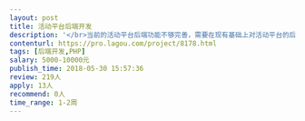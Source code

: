 ```yaml
---                
layout: post       
title: 活动平台后端开发           
description: '</br>当前的活动平台后端功能不够完善，需要在现有基础上对活动平台的后台功能细化，并增加管理功能。我们平台是一个企业和组织在线发布活动，用户参与报名的平台。</br>如：用户管理需要增加男女用户统计，注册人数统计，认证用户统计，未认证用户统计，上传简历用户，未上传简历用户等细化功能。</br>活动管理增加，发布总数，企业发布总数，组织发布总数，学生发布总数，活动参与人数，总浏览人数等。</br>'     
contenturl: https://pro.lagou.com/project/8178.html      
tags: [后端开发,PHP]            
salary: 5000-10000元          
publish_time: 2018-05-30 15:57:36         
review: 219人                   
apply: 13人                   
recommend: 0人                   
time_range: 1-2周              
---                 
```

